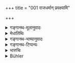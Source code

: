 +++
title = "001 राजधर्मान् प्रवक्ष्यामि"

+++

<details><summary>गङ्गानथ-मूलानुवादः</summary>

I am going to expound the duties of Kings; how the Lord of Men should conduct himself, how he came into existence and how excellent success accrues to him.—(1).
</details>

<details><summary>मेधातिथिः</summary>

**धर्म**शब्दः कर्तव्यतावचन इत्य् उक्तम् । यद् राज्ञा कर्तव्यं तद् इदानीम् उच्यत इति प्रतिज्ञा । कर्तव्यं च दृष्टार्थं षाड्गुण्यादि, अदृष्टार्थम् अग्निहोत्रादि । तत्रेह प्राधान्येन दृष्टार्थम् उपदिश्यते । तत्रैव च राजधर्मप्रसिद्धिः । 

**राज**शब्दस् तु नेह क्षत्रियजातिवचनः, किं तर्ह्य् अभिषेकाधिपत्यादिगुणयोगिनि पुरुषे वर्तते । अत एवाह- **यथावृत्तो भवेन् नृपः** । नृपग्रहणेन जनपदैश्वर्यवतो ऽधिकारम् आह । प्रमाणान्तरमूला ह्य् अत्र धर्मा उच्यन्ते, न सर्वे वेदमूलाः । अन्यमूलत्वे च यद् अत्र धर्मशास्त्राविरुद्धं तद् उच्यते । तथा च कात्यायनः-

अर्थशास्त्रोक्तम् उत्सृज्य धर्मशास्त्रोक्तम् आव्रजेत् ॥ इति ।


**यथावृत्तः** यद् वृत्तं यत् प्रकारं वास्येति च बहुव्रीहिः । अन्यपदार्थो राजा । यथार्थप्राधान्ये ऽव्ययीभावः स्यात् । **वृत्तं** परिपालनार्थो व्यापारो ऽदृष्टार्थश् च । **संभवश् च** उत्पत्तिः । स उक्तो "राजानम् असृजत् प्रभुः" (म्ध् ७.३) इत्यादिना । **परमा** प्रकृष्टा सिद्धिर् विजिगीषोर् ऐकाधिपत्यम् । राजवृत्तस्य फलप्रतिज्ञेयम् ॥ ७.१ ॥
</details>

<details><summary>गङ्गानथ-भाष्यानुवादः</summary>

It has already been pointed out that the term ‘*Dharma*’ denotes *what ought to be done, duty*, so what the author promises in the present verse is that he is now going to describe *what ought to be done by the King*.

This duty is of two kinds—(1) pertaining to visible things, such as the ‘six courses of action’ and the like, and (2) pertaining to invisible things, such as the *Agnihotra* and the like. In the present context it is the former that is chiefly dealt with; and in fact it is only those forms of activity that are generally known as ‘kingly duties.’

The term ‘*rājan*’, ‘king,’ in the present context, does not stand for the *Kṣatriya caste*; it stands for that person who fulfills the conditions of having been anointed, possessing the rights of sovereignty and so forth. It is for this reason that the *Text* adds—‘*How the Lord of Men should conduct himself*.’—The use of the term ‘lord of men’ indicates that what is stated here is applicable to the person who has sovereignty over the people.

The duties expounded in the present connection are based, not all upon the Veda, but on other sources of knowledge also. Among those based upon other sources of information, those alone are stated here which are not contrary to the *Science of Duty* (*Ethics*). Says *Kātyāyana*—‘One shall renounce the Science of Politics and act according to the Science of Duty.’

‘*Yathāvṛttaḥ*,’ ‘*how he should conduct himself*’;—the compound is to be expounded as ‘*yaḍyatprakārakam vā vṛttam yasya*,’ a *Bahuvrīhi* compound; the third factor referred to by it being the King. If the compound were explained in the manner whereby the denotation of the words of the compound itself formed the principal denotation of the compound itself,—then it would have to be an *Aryayībhāva* (in the form ‘*yathāvṛttam*’).—‘*Conduct*’ stands for the action of protecting the people and also of accomplishing some transcendental ends.

‘*Coming into existense*’, being created; as is going to be described under verse 3—‘the Lord created the King’ and so forth.

‘*Excellent*’, highest,—‘*success*’, in the form of undisputed sovereignty.

This verse states the rewards of the due fulfilment of kingly duties (1).
</details>

<details><summary>गङ्गानथ-टिप्पन्यः</summary>

This verse is quoted in *Vīramitrodaya* (Rājanīti, p. 10), which adds the following notes:—We proceed to consider the exact meaning of the term ‘*rājan*’,—the question for determination being—(A) Is the name ‘rājā’ applied to any and every one doing the work of ‘protecting the people?’ (B) or only to one simply belonging to the *Kṣatriya* caste (C) or to that *Kṣatriya* alone who is duly anointed?

—Now in support of (A) we have the following arguments:—In popular usage the name ‘*rājā*’ is applied to any one who owns and performs ‘*rājya*,’ the functions of the *rājā*, king; and these functions are actually performed by the Brāhmaṇa and other castes also. In the *Nirukta* the etymological meaning of ‘*rājā*’ is explained as ‘*rājate*,’ ‘one who shines,’ *i.e*.,with royal glory; and this glory results only from the proper ‘protection of the people.’ The Veda also speaks of *Soma* as ‘the *rājā* of Brāhmaṇas,’ and again as ‘the *rājā* among the Gandharvas’;—in all these passages the term stands for the ‘lord,’ the ‘protector of the people.’

—In support of (B), the view that the term is applicable to the Kṣatriya caste, we have the following arguments:—Manu, having introduced the subject as ‘I am going to describe *Rājadharma*’ goes on to describe such duties as the protecting of the people and so forth, all of which pertains to the *Kṣatriya*, as is dear from the next verse which speaks of ‘protection’ as the principal ‘*rājadharma*’; from all which it is dear that it is the *Kṣatriya* alone that is entitled to ‘*rājya*,’ the ‘functions of the *Rājā*.’

It is in view of the ‘protection of the people’ being his duty that the
*Kṣatriya* alone is entitled to carry arms and to make a living by arms.
Yājñavalkya clearly declares ‘protecting of the people’ as the ‘principal duty *of the Kṣatriya*.’ Paṇini also lays down the affix ‘*ṣyañ*’ in the term ‘*rājya*’ in the sense of ‘function’ of the *rājā*,
*i.e*., the *Kṣatriya*. Anointing also has been prescribed for the
*Kṣatriya* only; the texts speak of the ‘anointing of the *Rājā*,’ which
means that the ceremony is to be performed by one who is already a Rājā; and this can be true only of the *Kṣatriya* who alone is a ‘*rājā*’ (*i.e*., Kṣatriya) even *before being anointed*. Thus the primary denotation of the term resting in the *Kṣatriya* only, whenever it is applied to such Brāhmaṇas and other castes as do the work of the ‘*rājā*’ it should be understood to be used in a secondary or figurative sense.

—(C) The third view has been held by Medhātithi and Kulllūka, both of whom hold that the term is applicable to ‘any man who is equipped with anointment and such other qualifications, and who does the work of protecting the people.’ So also Haradatta on Gautamasūtra, and
*Mitākṣarā*, the latter applying it to such ‘Householder as is equipped
with anointment and other qualifications.’ On the ground of commonsense also the duties laid down for the ‘*Rājā*’ must be taken as pertaining to every one who has to do the work of ‘protecting the people.’ If they did not, then what would be there for the guidance of those
*non-Kṣatriyas* who happen to be kings of men? *Aparārka* also declares
that the duties prescribed pertain to these *non-Kṣatriyas* also; though it holds that the name ‘*rājā*’ is applicable only to that *Kṣatriya* who has been anointed.

Having stated the arguments for the three views, the author declares his own conclusion as that the word ‘*rājan*’ in the present context must apply to *one on whom devolves the duty of protecting the people*;—which is the first of the three views stated above.

See in this connection the *Aveṣṭyadhikaraṇa* (Mīmāṃsā-sūtra, 2.3.3.), where the conclusion is that the word ‘*rājan*’ is rightly and directly denotative of the *Kṣatriya*, and as the ‘protecting of the people’ is prescribed in law-books as the duty of the *Kṣatriya*, this ‘protection’ has come to be called ‘*Rājya*’ (Kingship) the ‘function of the King’; and thus when other castes are found, by chance, to perform this function, they have the title ‘*rājā*’ applied to them only metaphorically.—As for ‘anointment’, the *Tantravārtika* (Trans. p. 822) remarks that this also is prescribed for the *Kṣatriya* only. (See in this connection *Tantravārtika*, Trans. pp. 815-831, where the whole subject is discussed in detail).

Though such is the conclusion of the Mīmāṃsakas, the commentators on Manu are agreed that in the present context the term ‘*rājan*’ stands for any one who performs such functions of the king as ‘protecting the people’ and so forth. *Aparārka* combines the two views that it applies to such *Kṣatriyas* as perform the function of protecting the people.

This verse is quoted in *Rājanītiratnākara* (p. 2 b).
</details>

<details><summary>भारुचिः</summary>

**सिद्धिस्** तु **परमा** राज्ञः स्वीकृतसर्वराजमण्डलस्यानन्तरं सकलमहीमण्डलाधिपत्ये सति निरतिशया धर्मार्थसुखत्रिवर्गाभ्युदयप्राप्तिर् अपरामात्यादिप्रकृतिसम्पत् ॥ ७.१ ॥

_तत्र सिद्धिम् अवेक्ष्येदम् उच्यते ।_
</details>

<details><summary>Bühler</summary>

001	I will declare the duties of kings, (and) show how a king should conduct himself, how he was created, and how (he can obtain) highest success.
</details>
